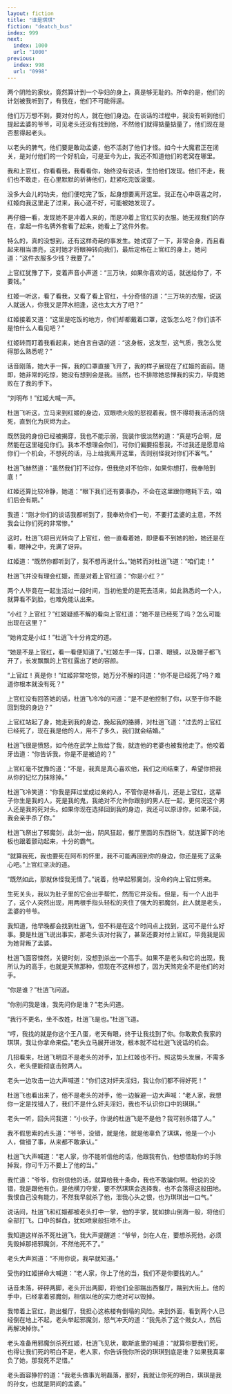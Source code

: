 ```yaml
---
layout: fiction
title: "谁是琪琪"
fiction: "deatch_bus"
index: 999
next:
  index: 1000
  url: "1000"
previous:
  index: 998
  url: "0998"
---
```

两个阴险的家伙，竟然算计到一个孕妇的身上，真是够无耻的。所幸的是，他们的计划被我听到了，有我在，他们不可能得逞。

他们万万想不到，要对付的人，就在他们身边。在谈话的过程中，我没有听到他们提起孟婆的爷爷，可见老头还没有找到他，不然他们就得掂量掂量了，他们现在是否惹得起老头。

以老头的脾气，他们要是敢动孟婆，他不活剥了他们才怪。如今十大魔君正在闭关，是对付他们的一个好机会，可是至今为止，我还不知道他们的老窝在哪里。

我和上官红，你看看我，我看看你，始终没有说话，生怕他们发现。他们不走，我们也不敢走，在心里默默的祈祷他们，赶紧吃完饭滚蛋。

没多大会儿的功夫，他们便吃完了饭，起身想要离开这里。我正在心中窃喜之时，红姬向我这里走了过来，我心道不好，可能被她发现了。

再仔细一看，发现她不是冲着人来的，而是冲着上官红买的衣服。她无视我们的存在，拿起一件名牌外套看了起来，她看上了这件外套。

特么的，真的没想到，还有这样奇葩的事发生。她试穿了一下，非常合身，而且看起来相当漂亮，这时她才将眼神转向我们，最后定格在上官红的身上，她问道：“这件衣服多少钱？我要了。”

上官红犹豫了下，变着声音小声道：“三万块，如果你喜欢的话，就送给你了，不要钱。”

红姬一听这，看了看我，又看了看上官红，十分奇怪的道：“三万块的衣服，说送人就送人，你我又是萍水相逢，这也太大方了吧？”

红姬接着又道：“这里是吃饭的地方，你们却都戴着口罩，这饭怎么吃？你们该不是怕什么人看见吧？”

红姬转而盯着我看起来，她自言自语的道：“这身板，这发型，这气质，我怎么觉得那么熟悉呢？”

话音刚落，她大手一挥，我的口罩直接飞开了，我的样子展现在了红姬的面前。随即，她非常的吃惊，她没有想到会是我。当然，也不排除她忌惮我的实力，毕竟她败在了我的手下。

“刘明布！”红姬大喊一声。

杜逍飞听这，立马来到红姬的身边，双眼喷火般的怒视着我，恨不得将我活活的烧死，直到化为灰烬为止。

既然我的身份已经被揭穿，我也不能示弱，我装作很淡然的道：“真是巧合啊，居然能在这里碰见你们。我本不想理会你们，可你们偏要招惹我，不过我还是愿意给你们一个机会，不想死的话，马上给我离开这里，否则别怪我对你们不客气。”

杜逍飞赫然道：“虽然我们打不过你，但我绝对不怕你，如果你想打，我奉陪到底！”

红姬还算比较冷静，她道：“眼下我们还有要事办，不会在这里跟你瞎耗下去，咱们后会有期。”

我道：“刚才你们的谈话我都听到了，我奉劝你们一句，不要打孟婆的主意，不然我会让你们死的非常惨。”

这时，杜逍飞将目光转向了上官红，他一直看着她，即便看不到她的脸，她还是在看，眼神之中，充满了讶异。

红姬道：“既然你都听到了，我不想再说什么。”她转而对杜逍飞道：“咱们走！”

杜逍飞并没有理会红姬，而是对着上官红道：“你是小红？”

两个人毕竟在一起生活过一段时间，当初他爱的是死去活来，如此熟悉的一个人，就算看不到脸，也难免能认出来。

“小红？上官红？”红姬疑惑不解的看向上官红道：“她不是已经死了吗？怎么可能出现在这里？”

“她肯定是小红！”杜逍飞十分肯定的道。

“她是不是上官红，看一看便知道了。”红姬左手一挥，口罩、眼镜，以及帽子都飞开了，长发飘飘的上官红露出了她的容颜。

“上官红！真是你！”红姬非常吃惊，她万分不解的问道：“你不是已经死了吗？难道你根本就没有死？”

上官红没有回答她的话，杜逍飞冷冷的问道：“是不是他控制了你，以至于你不能回到我的身边？”

上官红站起了身，她走到我的身边，挽起我的胳膊，对杜逍飞道：“过去的上官红已经死了，现在我是他的人，用不了多久，我们就会结婚。”

杜逍飞很是愤怒，如今他在武学上败给了我，就连他的老婆也被我抢走了。他咬着牙齿道：“你告诉我，你是不是被迫的？”

上官红毫不犹豫的道：“不是，我真是真心喜欢他，我们之间结束了，希望你把我从你的记忆力抹除掉。”

杜逍飞冷笑道：“你我是拜过堂成过亲的人，不管你是林香儿，还是上官红，这辈子你生是我的人，死是我的鬼，我绝对不允许你跟别的男人在一起，更何况这个男人还是我的死对头。如果你现在选择回到我的身边，我还可以原谅你，如果不回，我会亲手杀了你。”

杜逍飞祭出了邪魔剑，此剑一出，阴风狂起，餐厅里面的东西纷飞，就连脚下的地板也跟着颤动起来，十分的霸气。

“就算我死，我也要死在阿布的怀里，我不可能再回到你的身边，你还是死了这条心吧。”上官红坚决的道。

“既然如此，那就休怪我无情了。”说着，他举起邪魔剑，没命的向上官红劈来。

生死关头，我以为肚子里的它会出手帮忙，然而它并没有。但是，有一个人出手了，这个人突然出现，用两根手指头轻松的夹住了强大的邪魔剑，此人就是老头，孟婆的爷爷。

我知道，他早晚都会找到杜逍飞，但不料是在这个时间点上找到，这可不是什么好事。要是杜逍飞说出事实，那老头该对付我了，甚至还要对付上官红，毕竟我是因为她背叛了孟婆。

杜逍飞面容悚然，关键时刻，没想到杀出一个高手。如果不是老头和它的出现，我所认为的高手，也就是天煞那种，但现在不这样想了，因为天煞完全不是他们的对手。

“你是谁？”杜逍飞问道。

“你别问我是谁，我先问你是谁？”老头问道。

“我行不更名，坐不改姓，杜逍飞是也。”杜逍飞道。

“哼，我找的就是你这个王八蛋，老天有眼，终于让我找到了你。你敢欺负我家的琪琪，我让你拿命来偿。”老头立马展开进攻，根本就不给杜逍飞说话的机会。

几招看来，杜逍飞明显不是老头的对手，加上红姬也不行。照这势头发展，不需多久，老头便能彻底击败两人。

老头一边攻击一边大声喊道：“你们这对奸夫淫妇，我让你们都不得好死！”

杜逍飞也看出来了，他不是老头的对手，他一边躲避一边大声喊：“老人家，我想你一定是找错人了，我们不是什么奸夫淫妇，我也不认识你口中的琪琪。”

老头一听，回头问我道：“小伙子，你说的杜逍飞是不是他？我可别杀错了人。”

我不假思索的点头道：“爷爷，没错，就是他，就是他辜负了琪琪，他是一个小人，做错了事，从来都不敢承认。”

杜逍飞大声喊道：“老人家，你不能听信他的话，他跟我有仇，他想借助你的手除掉我，你可千万不要上了他的当。”

我忙道：“爷爷，你别信他的话，就算给我十条命，我也不敢骗你啊。他说的没错，我是跟他有仇，是他横刀夺爱，要不然琪琪会选择我，也不会落得这般田地。我恨自己没有能力，不然我早就杀了他，泄我心头之恨，也为琪琪出一口气。”

说话间，杜逍飞和红姬都被老头打中一掌，他的手掌，犹如排山倒海一般，将他们全部打飞。口中的鲜血，犹如喷泉般狂喷不止。

我知道这样杀不死杜逍飞，我大声提醒道：“爷爷，剑在人在，要想杀死他，必须先毁掉那把邪魔剑，不然他死不了。”

老头大声回道：“不用你说，我早就知道。”

受伤的红姬拼命大喊道：“老人家，你上了他的当，我们不是你要找的人。”

话音未落，砰砰两脚，老头开出两脚，将他们全部踹出西餐厅，踹到大街上。他的手中，已经拿着邪魔剑，相信以他的实力绝对可以毁掉。

我带着上官红，跑出餐厅，我担心这栋楼有倒塌的风险。来到外面，看到两个人已经倒在地上不起，老头举起邪魔剑，怒气冲天的道：“我先杀了这个贱女人，然后再解决掉你。”

老头准备用邪魔剑杀死红姬，杜逍飞见状，歇斯底里的喊道：“就算你要我们死，也得让我们死的明白不是，老人家，你告诉我你所说的琪琪到底是谁？如果我真辜负了她，那我死不足惜。”

老头面容狰狞的道：“我老头做事光明磊落，那好，我就让你死的明白，琪琪是我的孙女，也就是阴间的孟婆。”
